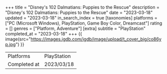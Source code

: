 +++
title = "Disney's 102 Dalmatians: Puppies to the Rescue"
description = "Disney's 102 Dalmatians: Puppies to the Rescue"
date = "2023-03-18"
updated = "2023-03-18"
in_search_index = true
[taxonomies]
platforms = ["PC (Microsoft Windows), PlayStation, Game Boy Color, Dreamcast"]
rating = []
genres = ["Platform, Adventure"]
[extra]
subtitle = "PlayStation"
completed_at = "2023-03-18"
+++
{{ image(src="https://images.igdb.com/igdb/image/upload/t_cover_big/co86yp.jpg") }}

|              |            |
| ------------ | ---------- |
| Platforms    | PlayStation |
| Completed at | 2023/03/18 |

